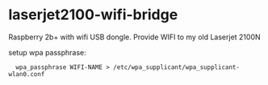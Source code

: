 # laserjet2100-wifi-bridge
Raspberry 2b+ with wifi USB dongle. Provide WIFI to my old Laserjet 2100N



setup wpa passphrase:
```
  wpa_passphrase WIFI-NAME > /etc/wpa_supplicant/wpa_supplicant-wlan0.conf
```
